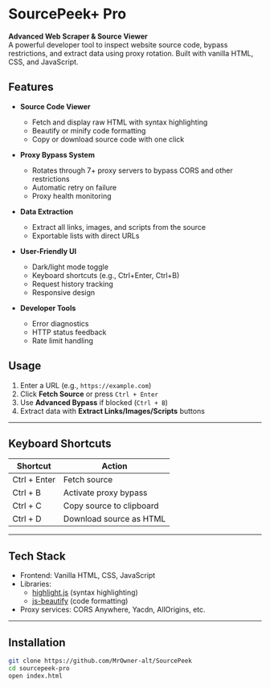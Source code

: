 # SourcePeek+ Pro

**Advanced Web Scraper & Source Viewer**  
A powerful developer tool to inspect website source code, bypass restrictions, and extract data using proxy rotation. Built with vanilla HTML, CSS, and JavaScript.


## Features

- **Source Code Viewer**  
  - Fetch and display raw HTML with syntax highlighting  
  - Beautify or minify code formatting  
  - Copy or download source code with one click  

- **Proxy Bypass System**  
  - Rotates through 7+ proxy servers to bypass CORS and other restrictions  
  - Automatic retry on failure  
  - Proxy health monitoring  

- **Data Extraction**  
  - Extract all links, images, and scripts from the source  
  - Exportable lists with direct URLs  

- **User-Friendly UI**  
  - Dark/light mode toggle  
  - Keyboard shortcuts (e.g., Ctrl+Enter, Ctrl+B)  
  - Request history tracking  
  - Responsive design  

- **Developer Tools**  
  - Error diagnostics  
  - HTTP status feedback  
  - Rate limit handling  


## Usage

1. Enter a URL (e.g., `https://example.com`)  
2. Click **Fetch Source** or press `Ctrl + Enter`  
3. Use **Advanced Bypass** if blocked (`Ctrl + B`)  
4. Extract data with **Extract Links/Images/Scripts** buttons  

---

## Keyboard Shortcuts

| Shortcut    | Action                   |
|-------------|--------------------------|
| Ctrl + Enter | Fetch source             |
| Ctrl + B    | Activate proxy bypass    |
| Ctrl + C    | Copy source to clipboard |
| Ctrl + D    | Download source as HTML  |

---

## Tech Stack

- Frontend: Vanilla HTML, CSS, JavaScript  
- Libraries:  
  - [highlight.js](https://highlightjs.org/) (syntax highlighting)  
  - [js-beautify](https://github.com/beautify-web/js-beautify) (code formatting)  
- Proxy services: CORS Anywhere, Yacdn, AllOrigins, etc.

---

## Installation

```bash
git clone https://github.com/MrOwner-alt/SourcePeek
cd sourcepeek-pro
open index.html
